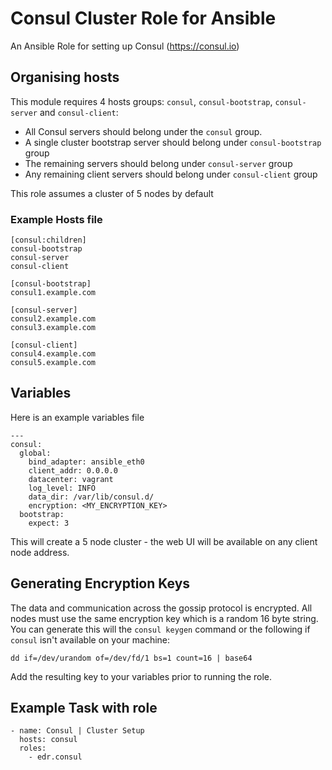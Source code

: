 # Consul Cluster Role for Ansible

An Ansible Role for setting up Consul (https://consul.io)

## Organising hosts

This module requires 4 hosts groups: `consul`, `consul-bootstrap`, `consul-server` and `consul-client`:

* All Consul servers should belong under the `consul` group.
* A single cluster bootstrap server should belong under `consul-bootstrap` group
* The remaining servers should belong under `consul-server` group
* Any remaining client servers should belong under `consul-client` group

This role assumes a cluster of 5 nodes by default

### Example Hosts file

```
[consul:children]
consul-bootstrap
consul-server
consul-client

[consul-bootstrap]
consul1.example.com

[consul-server]
consul2.example.com
consul3.example.com

[consul-client]
consul4.example.com
consul5.example.com
```

## Variables

Here is an example variables file

```
---
consul:
  global:
    bind_adapter: ansible_eth0
    client_addr: 0.0.0.0
    datacenter: vagrant
    log_level: INFO
    data_dir: /var/lib/consul.d/
    encryption: <MY_ENCRYPTION_KEY>
  bootstrap:
    expect: 3
```

This will create a 5 node cluster - the web UI will be available on any client node address.

## Generating Encryption Keys

The data and communication across the gossip protocol is encrypted. All nodes must use the same encryption key which is a random 16 byte string. You can generate this will the `consul keygen` command or the following if `consul` isn't available on your machine:

`dd if=/dev/urandom of=/dev/fd/1 bs=1 count=16 | base64`

Add the resulting key to your variables prior to running the role.

## Example Task with role

```
- name: Consul | Cluster Setup
  hosts: consul
  roles:
    - edr.consul
```
